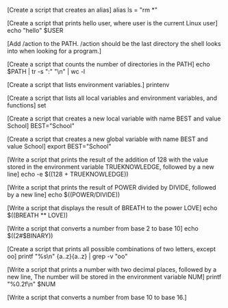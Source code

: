 [Create a script that creates an alias]
alias ls = "rm \*"

[Create a script that prints hello user, where user is the current Linux user]
echo "hello" $USER

[Add /action to the PATH. /action should be the last directory the shell looks into when looking for a program.]

[Create a script that counts the number of directories in the PATH]
echo $PATH | tr -s ":" "\n" | wc -l

[Create a script that lists environment variables.]
printenv

[Create a script that lists all local variables and environment variables, and functions]
set

[Create a script that creates a new local variable with name BEST and value School]
BEST="School"

[Create a script that creates a new global variable with name BEST and value School]
export BEST="School"

[Write a script that prints the result of the addition of 128 with the value stored in the environment variable TRUEKNOWLEDGE, followed by a new line]
echo -e $((128 + TRUEKNOWLEDGE))

[Write a script that prints the result of POWER divided by DIVIDE, followed by a new line]
echo $((POWER/DIVIDE))

[Write a script that displays the result of BREATH to the power LOVE]
echo $((BREATH \*\* LOVE))

[Write a script that converts a number from base 2 to base 10]
echo $((2#$BINARY))

[Create a script that prints all possible combinations of two letters, except oo]
printf "%s\n" {a..z}{a..z} | grep -v "oo"

[Write a script that prints a number with two decimal places, followed by a new line, The number will be stored in the environment variable NUM]
printf "%0.2f\n" $NUM

[Write a script that converts a number from base 10 to base 16.]
